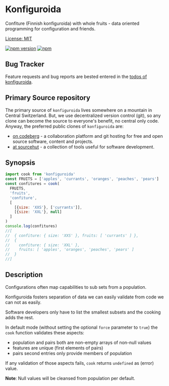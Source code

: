 # Konfiguroida

Confiture (Finnish konfiguroida) with whole fruits - data oriented programming for configuration and friends.

[License: MIT](https://git.sr.ht/~sthagen/konfiguroida/tree/default/item/LICENSE)

[![npm version](https://badge.fury.io/js/konfiguroida.svg)](https://www.npmjs.com/package/konfiguroida)
[![npm](https://img.shields.io/npm/dm/konfiguroida.svg)](https://www.npmjs.com/package/konfiguroida)

## Bug Tracker

Feature requests and bug reports are bested entered in the [todos of konfiguroida](https://todo.sr.ht/~sthagen/konfiguroida).

## Primary Source repository

The primary source of `konfiguroida` lives somewhere on a mountain in Central Switzerland.
But, we use decentralized version control (git), so any clone can become the source to everyone's benefit, no central only code.
Anyway, the preferred public clones of `konfiguroida` are:

* [on codeberg](https://codeberg.org/sthagen/konfiguroida) - a collaboration platform and git hosting for free and open source software, content and projects.
* [at sourcehut](https://git.sr.ht/~sthagen/konfiguroida) - a collection of tools useful for software development.

## Synopsis

```javascript
import cook from 'konfiguroida'
const FRUITS = ['apples', 'currants', 'oranges', 'peaches', 'pears']
const confitures = cook(
  FRUITS, 
  'fruits', 
  'confiture',
  [
    [{size: 'XXS'}, ['currants']], 
    [{size: 'XXL'}, null]
  ]
)
console.log(confitures)
//[
//  { confiture: { size: 'XXS' }, fruits: [ 'currants' ] },
//  {
//    confiture: { size: 'XXL' },
//    fruits: [ 'apples', 'oranges', 'peaches', 'pears' ]
//  }
//]

```

## Description

Configurations often map capabilities to sub sets from a population.

Konfiguroida fosters separation of data we can easily validate from code we can not as easily.

Software developers only have to list the smallest subsets and the cooking adds the rest.

In default mode (without setting the optional `force` parameter to `true`) the `cook` function validates these aspects:

*   population and pairs both are non-empty arrays of non-null values
*   features are unique (first elements of pairs)
*   pairs second entries only provide members of population

If any validation of those aspects fails, `cook` returns `undefined` as (error) value. 

**Note**: Null values will be cleansed from population per default.
